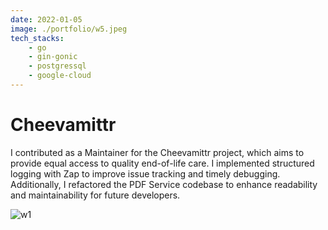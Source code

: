 ```yaml
---
date: 2022-01-05
image: ./portfolio/w5.jpeg
tech_stacks:
    - go
    - gin-gonic
    - postgressql
    - google-cloud
---
```


# Cheevamittr

I contributed as a Maintainer for the Cheevamittr project, which aims to provide equal access to quality end-of-life care. I implemented structured logging with Zap to improve issue tracking and timely debugging. Additionally, I refactored the PDF Service codebase to enhance readability and maintainability for future developers.

<!-- more -->

![w1](/portfolio/w5.jpeg)